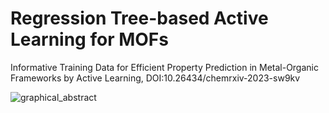 # Regression Tree-based Active Learning for MOFs

<p align="center">


Informative Training Data for Efficient Property Prediction in Metal-Organic Frameworks by Active Learning, DOI:10.26434/chemrxiv-2023-sw9kv

![graphical_abstract](https://github.com/AshnaJose/Regression-Tree-based-Active-Learning-for-MOFs/assets/92301787/ce56f30a-8ddc-4a68-a8d3-932b2b77aa13)

</p>

